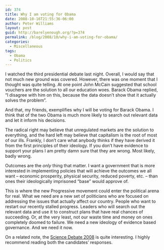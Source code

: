 ```yaml
---
id: 374
title: Why I am voting for Obama
date: 2008-10-16T21:55:36-06:00
author: Peter Williams
layout: post
guid: http://barelyenough.org/?p=374
permalink: /blog/2008/10/why-i-am-voting-for-obama/
categories:
  - Miscellaneous
tags:
  - Obama
  - Politics
---
```

I watched the third presidential debate last night. Overall, I would say that not much new ground was covered. However, there was one moment that I thought was quite telling. At one point John McCain suggested that school vouchers are the solution to all our education woes. Barack Obama replied, &#8220;I disagree with him on this, because the data doesn&#8217;t show that it actually solves the problem&#8221;.

And that, my friends, exemplifies why I will be voting for Barack Obama. I think that of the two Obama is much more likely to search out relevant data and let it inform his decisions.

The radical right may believe that unregulated markets are the solution to everything, and the hard left may believe that capitalism is the root of most of our ills. Frankly, I don&#8217;t care what anybody thinks if they have derived it from the first principles of their ideology. If you don&#8217;t have evidence to support your plans I am pretty damn sure that they are wrong. Most likely, badly wrong.

Outcomes are the _only_ thing that matter. I want a government that is more interested in implementing policies that will achieve the outcomes we all want &#8211; economic prosperity, physical security, reduced poverty, etc. &#8211; than ones their ideologically imprisoned &#8220;base&#8221; would approve of.

This is where the new Progressive movement could enter the political arena for real. What we need are a new set of politicians who are focused on addressing the issues that actually affect our country. People who want to restart our recently stalled progress. Leaders who will search out the relevant data and use it to construct plans that have real chances of succeeding. Or, at the very least, not our waste time and money on ones completely doomed to failure. We need a new ideology of evidence based governance. And we need it now.

On a related note, the [Science Debate 2008](http://www.sciencedebate2008.com/www/index.php?id=42) is quite interesting. I highly recommend reading both the candidates&#8217; responses.